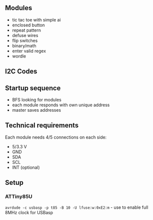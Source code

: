 ## Modules

- tic tac toe with simple ai
- enclosed button
- repeat pattern
- defuse wires
- flip switches
- binary/math
- enter valid regex
- wordle

## I2C Codes

## Startup sequence

- BFS looking for modules
- each module responds with own unique address
- master saves addresses

## Technical requirements

Each module needs 4/5 connections on each side:

- 5/3.3 V
- GND
- SDA
- SCL
- INT (optional)

## Setup

### ATTiny85U
`avrdude -c usbasp -p t85 -B 10 -U lfuse:w:0xE2:m` - use to enable full 8MHz clock for USBasp
